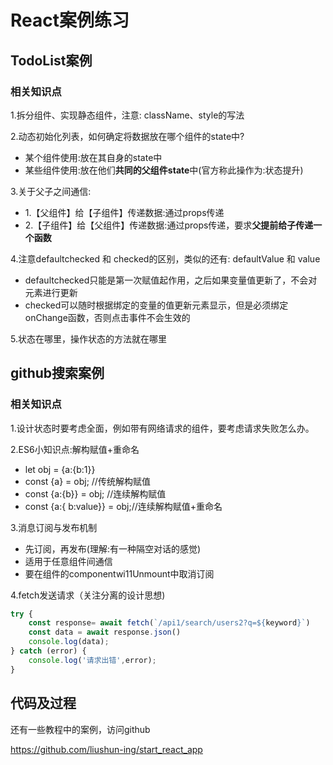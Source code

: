 # React案例练习

## TodoList案例

### 相关知识点

1.拆分组件、实现静态组件，注意: className、style的写法

2.动态初始化列表，如何确定将数据放在哪个组件的state中?

- 某个组件使用:放在其自身的state中
- 某些组件使用:放在他们**共同的父组件state**中(官方称此操作为:状态提升)

3.关于父子之间通信:

- 1.【父组件】给【子组件】传递数据:通过props传递
- 2.【子组件】给【父组件】传递数据:通过props传递，要求**父提前给子传递一个函数**

4.注意defaultchecked 和 checked的区别，类似的还有: defaultValue 和 value

- defaultchecked只能是第一次赋值起作用，之后如果变量值更新了，不会对元素进行更新
- checked可以随时根据绑定的变量的值更新元素显示，但是必须绑定onChange函数，否则点击事件不会生效的

5.状态在哪里，操作状态的方法就在哪里



## github搜索案例

### 相关知识点

1.设计状态时要考虑全面，例如带有网络请求的组件，要考虑请求失败怎么办。

2.ES6小知识点:解构赋值+重命名

- let obj = {a:{b:1}}
- const {a} = obj; //传统解构赋值
- const {a:{b}} = obj; //连续解构赋值
- const {a:{ b:value}} = obj;//连续解构赋值+重命名

3.消息订阅与发布机制

- 先订阅，再发布(理解:有一种隔空对话的感觉)
- 适用于任意组件间通信
- 要在组件的componentwi11Unmount中取消订阅

4.fetch发送请求（关注分离的设计思想)

```js
try {
    const response= await fetch(`/api1/search/users2?q=${keyword}`)
    const data = await response.json()
    console.log(data);
} catch (error) {
	console.log('请求出错',error);
}
```



## 代码及过程

还有一些教程中的案例，访问github

https://github.com/liushun-ing/start_react_app
